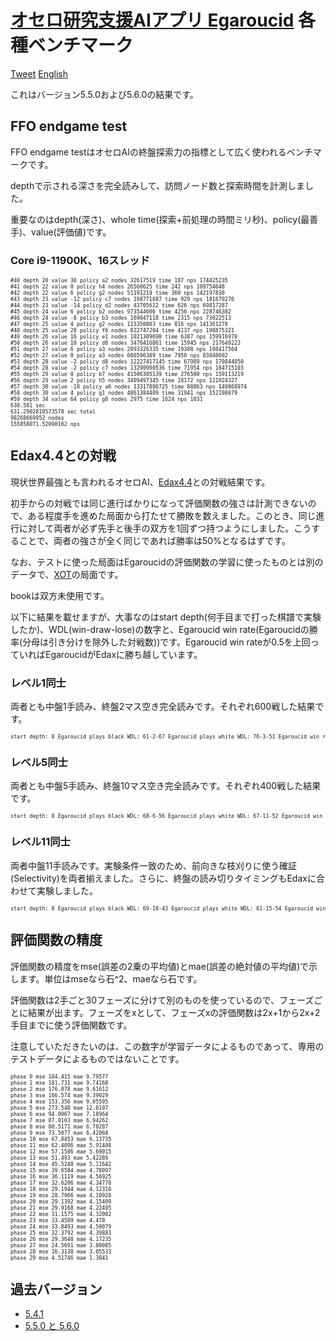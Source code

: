 # [オセロ研究支援AIアプリ Egaroucid](https://www.egaroucid-app.nyanyan.dev/) 各種ベンチマーク

<a href="https://twitter.com/share?ref_src=twsrc%5Etfw" class="twitter-share-button" data-text="最強レベルAI搭載オセロ研究支援ソフト" data-url="https://www.egaroucid-app.nyanyan.dev/" data-hashtags="egaroucid" data-related="takuto_yamana,Nyanyan_Cube" data-show-count="false">Tweet</a><script async src="https://platform.twitter.com/widgets.js" charset="utf-8"></script> <a href=./../en/>English</a>

これはバージョン5.5.0および5.6.0の結果です。

## FFO endgame test

FFO endgame testはオセロAIの終盤探索力の指標として広く使われるベンチマークです。

depthで示される深さを完全読みして、訪問ノード数と探索時間を計測しました。

重要なのはdepth(深さ)、whole time(探索+前処理の時間ミリ秒)、policy(最善手)、value(評価値)です。

### Core i9-11900K、16スレッド

<div style="font-size:60%"><pre>#40 depth 20 value 38 policy a2 nodes 32617519 time 187 nps 174425235
#41 depth 22 value 0 policy h4 nodes 26560625 time 242 nps 109754648
#42 depth 22 value 6 policy g2 nodes 51191219 time 360 nps 142197830
#43 depth 23 value -12 policy c7 nodes 168771687 time 929 nps 181670276
#44 depth 23 value -14 policy d2 nodes 43705622 time 626 nps 69817287
#45 depth 24 value 6 policy b2 nodes 973544606 time 4256 nps 228746382
#46 depth 24 value -8 policy b3 nodes 169047118 time 2315 nps 73022513
#47 depth 25 value 4 policy g2 nodes 115350803 time 816 nps 141361278
#48 depth 25 value 28 policy f6 nodes 822747204 time 4137 nps 198875321
#49 depth 26 value 16 policy e1 nodes 1021389690 time 6387 nps 159916970
#50 depth 26 value 10 policy d8 nodes 3470416861 time 15945 nps 217649223
#51 depth 27 value 6 policy a3 nodes 2093326335 time 19308 nps 108417564
#52 depth 27 value 0 policy a3 nodes 666596389 time 7950 nps 83848602
#53 depth 28 value -2 policy d8 nodes 12227417145 time 67989 nps 179844050
#54 depth 28 value -2 policy c7 nodes 13290990536 time 71954 nps 184715103
#55 depth 29 value 0 policy b7 nodes 41506305139 time 276500 nps 150113219
#56 depth 29 value 2 policy h5 nodes 3409497345 time 28172 nps 121024327
#57 depth 30 value -10 policy a6 nodes 13317806725 time 88863 nps 149868974
#58 depth 30 value 4 policy g1 nodes 4861384409 time 31941 nps 152198879
#59 depth 34 value 64 policy g8 nodes 2975 time 1624 nps 1831
630.501 sec
631.2902810573578 sec total
98268669952 nodes
155858071.52090162 nps</pre></div>






## Edax4.4との対戦

現状世界最強とも言われるオセロAI、[Edax4.4](https://github.com/abulmo/edax-reversi)との対戦結果です。

初手からの対戦では同じ進行ばかりになって評価関数の強さは計測できないので、ある程度手を進めた局面から打たせて勝敗を数えました。このとき、同じ進行に対して両者が必ず先手と後手の双方を1回ずつ持つようにしました。こうすることで、両者の強さが全く同じであれば勝率は50%となるはずです。

なお、テストに使った局面はEgaroucidの評価関数の学習に使ったものとは別のデータで、[XOT](https://berg.earthlingz.de/xot/index.php)の局面です。

bookは双方未使用です。

以下に結果を載せますが、大事なのはstart depth(何手目まで打った棋譜で実験したか)、WDL(win-draw-lose)の数字と、Egaroucid win rate(Egaroucidの勝率(分母は引き分けを除外した対戦数))です。Egaroucid win rateが0.5を上回っていればEgaroucidがEdaxに勝ち越しています。

### レベル1同士

両者とも中盤1手読み、終盤2マス空き完全読みです。それぞれ600戦した結果です。

<div style="font-size:60%"><pre>start depth: 8 Egaroucid plays black WDL: 61-2-67 Egaroucid plays white WDL: 76-3-51 Egaroucid win rate: 0.5372549019607843
</pre></div>

### レベル5同士

両者とも中盤5手読み、終盤10マス空き完全読みです。それぞれ400戦した結果です。

<div style="font-size:60%"><pre>start depth: 8 Egaroucid plays black WDL: 68-6-56 Egaroucid plays white WDL: 67-11-52 Egaroucid win rate: 0.5555555555555556</pre></div>


### レベル11同士

両者中盤11手読みです。実験条件一致のため、前向きな枝刈りに使う確証(Selectivity)を両者揃えました。さらに、終盤の読み切りタイミングもEdaxに合わせて実験しました。

<div style="font-size:60%"><pre>start depth: 8 Egaroucid plays black WDL: 69-18-43 Egaroucid plays white WDL: 61-15-54 Egaroucid win rate: 0.5726872246696035</pre></div>




## 評価関数の精度

評価関数の精度をmse(誤差の2乗の平均値)とmae(誤差の絶対値の平均値)で示します。単位はmseなら石^2、maeなら石です。

評価関数は2手ごと30フェーズに分けて別のものを使っているので、フェーズごとに結果が出ます。フェーズをxとして、フェーズxの評価関数は2x+1から2x+2手目までに使う評価関数です。

注意していただきたいのは、この数字が学習データによるものであって、専用のテストデータによるものではないことです。

<div style="font-size:60%"><pre>phase 0 mse 184.415 mae 9.79577
phase 1 mse 181.731 mae 9.74168
phase 2 mse 176.078 mae 9.61612
phase 3 mse 166.574 mae 9.39029
phase 4 mse 153.356 mae 9.05595
phase 5 mse 273.548 mae 12.0107
phase 6 mse 94.0067 mae 7.18964
phase 7 mse 87.0103 mae 6.94262
phase 8 mse 80.5171 mae 6.70287
phase 9 mse 73.5077 mae 6.42004
phase 10 mse 67.8453 mae 6.13735
phase 11 mse 62.4096 mae 5.91408
phase 12 mse 57.1586 mae 5.69015
phase 13 mse 51.493 mae 5.42289
phase 14 mse 45.5248 mae 5.11642
phase 15 mse 39.6584 mae 4.78097
phase 16 mse 36.1119 mae 4.56925
phase 17 mse 32.6206 mae 4.34778
phase 18 mse 29.1944 mae 4.12316
phase 19 mse 28.7966 mae 4.10928
phase 20 mse 29.1392 mae 4.15409
phase 21 mse 29.9168 mae 4.22495
phase 22 mse 31.1575 mae 4.32002
phase 23 mse 33.4589 mae 4.478
phase 24 mse 33.8493 mae 4.50079
phase 25 mse 32.3792 mae 4.39883
phase 26 mse 29.3648 mae 4.17235
phase 27 mse 24.5691 mae 3.80085
phase 28 mse 16.3138 mae 3.05533
phase 29 mse 4.51746 mae 1.3841</pre></div>



## 過去バージョン

* [5.4.1](./../5_4_1)
* [5.5.0 と 5.6.0](./../5_5_0)

